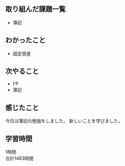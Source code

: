 ## 取り組んだ課題一覧
- 簿記

## わかったこと
- 固定資産

## 次やること
- FP
- 簿記

## 感じたこと
今日は簿記の勉強をしました。
新しいことを学びました。

## 学習時間
1時間<br />
合計1483時間
